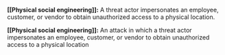 **[[Physical social engineering]]:** A threat actor impersonates an employee, customer, or vendor to obtain unauthorized access to a physical location.

**[[Physical social engineering]]:** An attack in which a threat actor impersonates an employee, customer, or vendor to obtain unauthorized access to a physical location